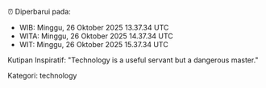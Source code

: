⏰ Diperbarui pada:
- WIB: Minggu, 26 Oktober 2025 13.37.34 UTC
- WITA: Minggu, 26 Oktober 2025 14.37.34 UTC
- WIT: Minggu, 26 Oktober 2025 15.37.34 UTC

Kutipan Inspiratif:
"Technology is a useful servant but a dangerous master."


Kategori: technology

